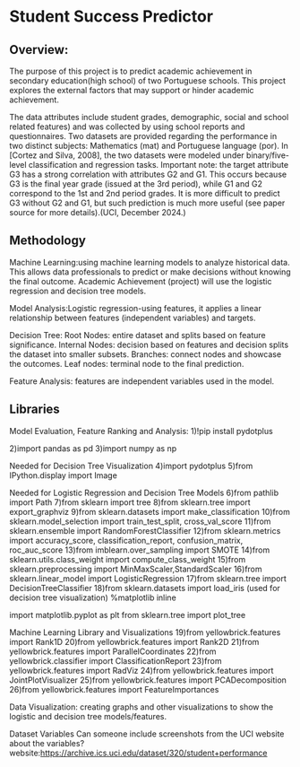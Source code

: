 # Student Success Predictor 

## Overview:

The purpose of this project is to predict academic achievement in secondary education(high school) of two Portuguese schools. This project explores the external factors that may support or hinder academic achievement.


The data attributes include student grades, demographic, social and school related features) and was collected by using school reports and questionnaires. Two datasets are provided regarding the performance in two distinct subjects: Mathematics (mat) and Portuguese language (por). In [Cortez and Silva, 2008], the two datasets were modeled under binary/five-level classification and regression tasks. Important note: the target attribute G3 has a strong correlation with attributes G2 and G1. This occurs because G3 is the final year grade (issued at the 3rd period), while G1 and G2 correspond to the 1st and 2nd period grades. It is more difficult to predict G3 without G2 and G1, but such prediction is much more useful (see paper source for more details).(UCI, December 2024.)

## Methodology

Machine Learning:using machine learning models to analyze historical data. This allows data professionals to predict or make decisions without knowing the final outcome. Academic Achievement (project) will use the logistic regression and decision tree models.

Model Analysis:Logistic regression-using features, it applies a linear relationship between features (independent variables) and targets.

Decision Tree: Root Nodes: entire dataset and splits based on feature significance. Internal Nodes: decision based on features and decision splits the dataset into smaller subsets. Branches: connect nodes and showcase the outcomes. Leaf nodes: terminal node to the final prediction.

Feature Analysis: features are independent variables used in the model.

## Libraries

Model Evaluation, Feature Ranking and Analysis:
1)!pip install pydotplus

2)import pandas as pd
3)import numpy as np

Needed for Decision Tree Visualization
4)import pydotplus
5)from IPython.display import Image

Needed for Logistic Regression and Decision Tree Models
6)from pathlib import Path
7)from sklearn import tree
8)from sklearn.tree import export_graphviz
9)from sklearn.datasets import make_classification
10)from sklearn.model_selection import train_test_split, cross_val_score
11)from sklearn.ensemble import RandomForestClassifier
12)from sklearn.metrics import accuracy_score, classification_report, confusion_matrix, roc_auc_score
13)from imblearn.over_sampling import SMOTE
14)from sklearn.utils.class_weight import compute_class_weight
15)from sklearn.preprocessing import MinMaxScaler,StandardScaler
16)from sklearn.linear_model import LogisticRegression 
17)from sklearn.tree import DecisionTreeClassifier
18)from sklearn.datasets import load_iris (used for decision tree visualization)
%matplotlib inline

import matplotlib.pyplot as plt
from sklearn.tree import plot_tree

Machine Learning Library and Visualizations
19)from yellowbrick.features import Rank1D
20)from yellowbrick.features import Rank2D 
21)from yellowbrick.features import ParallelCoordinates
22)from yellowbrick.classifier import ClassificationReport
23)from yellowbrick.features import RadViz
24)from yellowbrick.features import JointPlotVisualizer
25)from yellowbrick.features import PCADecomposition
26)from yellowbrick.features import FeatureImportances


Data Visualization: creating graphs and other visualizations to show the logistic and decision tree models/features.

Dataset Variables
Can someone include screenshots from the UCI website about the variables? website:https://archive.ics.uci.edu/dataset/320/student+performance



